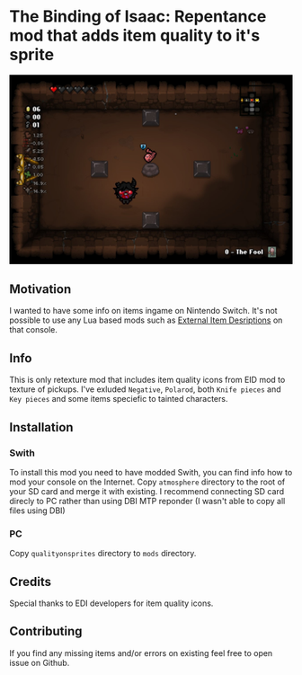 # The Binding of Isaac: Repentance mod that adds item quality to it's sprite
![Image](image.jpg)
## Motivation
I wanted to have some info on items ingame on Nintеndo Switch. It's not possible to use any Lua based mods such as [External Item Desriptions](https://steamcommunity.com/sharedfiles/filedetails/?id=836319872) on that console.
## Info
This is only retexture mod that includes item quality icons from EID mod to texture of pickups. I've exluded `Negative`, `Polarod`, both `Knife pieces` and `Key pieces` and some items speciefic to tainted characters.
## Installation
### Swith
To install this mod you need to have modded Swith, you can find info how to mod your console on the Internet.
Copy `atmosphere` directory to the root of your SD card and merge it with existing. I recommend connecting SD card direcly to PC rather than using DBI MTP reponder (I wasn't able to copy all files using DBI)
### PC
Copy `qualityonsprites` directory to `mods` directory.
## Credits
Special thanks to EDI developers for item quality icons.
## Contributing
If you find any missing items and/or errors on existing feel free to open issue on Github.